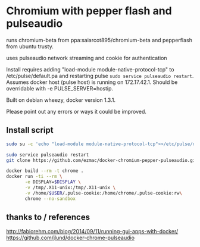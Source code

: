 # Chromium with pepper flash and pulseaudio

runs chromium-beta from ppa:saiarcot895/chromium-beta and pepperflash from ubuntu trusty.

uses pulseaudio network streaming and cookie for authentication

Install requires adding "load-module module-native-protocol-tcp" to /etc/pulse/default.pa and restarting pulse `sudo service pulseaudio restart`.  Assumes docker host (pulse host) is running on 172.17.42.1. Should be overridable with -e PULSE_SERVER=hostip.

Built on debian wheezy, docker version 1.3.1.

Please point out any errors or ways it could be improved.

## Install script

```bash
sudo su -c 'echo "load-module module-native-protocol-tcp">>/etc/pulse/default.pa'

sudo service pulseaudio restart
git clone https://github.com/ezmac/docker-chromium-pepper-pulseaudio.git .

docker build --rm -t chrome .
docker run -ti --rm \
       -e DISPLAY=$DISPLAY \
       -v /tmp/.X11-unix:/tmp/.X11-unix \
       -v /home/$USER/.pulse-cookie:/home/chrome/.pulse-cookie:rw\
       chrome --no-sandbox
```

## thanks to / references

http://fabiorehm.com/blog/2014/09/11/running-gui-apps-with-docker/
https://github.com/jlund/docker-chrome-pulseaudio
